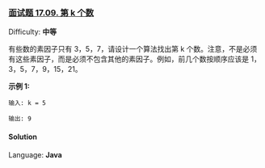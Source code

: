 ### [面试题 17.09\. 第 k 个数](https://leetcode-cn.com/problems/get-kth-magic-number-lcci/)

Difficulty: **中等**


有些数的素因子只有 3，5，7，请设计一个算法找出第 k 个数。注意，不是必须有这些素因子，而是必须不包含其他的素因子。例如，前几个数按顺序应该是 1，3，5，7，9，15，21。

**示例 1:**

```
输入: k = 5

输出: 9
```


#### Solution

Language: **Java**

```java
​
```